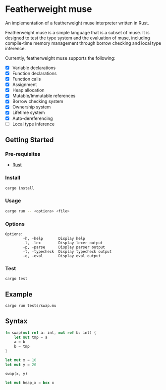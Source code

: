 # Featherweight muse

An implementation of a featherweight muse interpreter written in Rust.

Featherweight muse is a simple language that is a subset of muse. It is designed to test the type system and the evaluation of muse, including compile-time memory management through borrow checking and local type inference.

Currently, featherweight muse supports the following:
- [x] Variable declarations
- [x] Function declarations
- [x] Function calls
- [x] Assignment
- [x] Heap allocation
- [x] Mutable/Immutable references
- [x] Borrow checking system
- [x] Ownership system
- [x] Lifetime system
- [x] Auto-dereferencing
- [ ] Local type inference

## Getting Started

### Pre-requisites
- [Rust](https://doc.rust-lang.org/cargo/getting-started/installation.html)

### Install
```bash
cargo install
``` 

### Usage

```bash
cargo run -- <options> <file>
```

### Options
```
Options:
        -h, -help       Display help
        -l, -lex        Display lexer output
        -p, -parse      Display parser output
        -t, -typecheck  Display typecheck output
        -e, -eval       Display eval output
```

### Test
```bash
cargo test
```

## Example

```bash
cargo run tests/swap.mu
```

## Syntax
```rust
fn swap(mut ref a: int, mut ref b: int) {
    let mut tmp = a
    a = b
    b = tmp
}

let mut x = 10
let mut y = 20

swap(x, y)

let mut heap_x = box x
```
